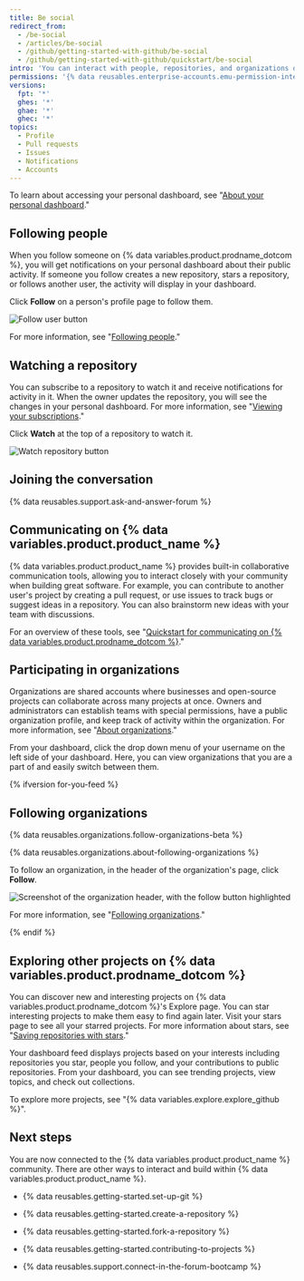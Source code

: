```yaml
---
title: Be social
redirect_from:
  - /be-social
  - /articles/be-social
  - /github/getting-started-with-github/be-social
  - /github/getting-started-with-github/quickstart/be-social
intro: 'You can interact with people, repositories, and organizations on {% data variables.product.prodname_dotcom %}. See what others are working on and who they are connecting with from your personal dashboard.'
permissions: '{% data reusables.enterprise-accounts.emu-permission-interact %}'
versions:
  fpt: '*'
  ghes: '*'
  ghae: '*'
  ghec: '*'
topics:
  - Profile
  - Pull requests
  - Issues
  - Notifications
  - Accounts
---
```

To learn about accessing your personal dashboard, see "[About your personal dashboard](/account-and-profile/setting-up-and-managing-your-personal-account-on-github/managing-personal-account-settings/about-your-personal-dashboard)."

## Following people

When you follow someone on {% data variables.product.prodname_dotcom %}, you will get notifications on your personal dashboard about their public activity. If someone you follow creates a new repository, stars a repository, or follows another user, the activity will display in your dashboard.

Click **Follow** on a person's profile page to follow them.

![Follow user button](/assets/images/help/profile/follow-user-button.png)

For more information, see "[Following people](/get-started/exploring-projects-on-github/following-people)."

## Watching a repository

You can subscribe to a repository to watch it and receive notifications for activity in it. When the owner updates the repository, you will see the changes in your personal dashboard. For more information, see "[Viewing your subscriptions](/account-and-profile/managing-subscriptions-and-notifications-on-github/managing-subscriptions-for-activity-on-github/viewing-your-subscriptions)."

Click **Watch** at the top of a repository to watch it.

![Watch repository button](/assets/images/help/repository/repo-actions-watch.png)

## Joining the conversation

{% data reusables.support.ask-and-answer-forum %}

## Communicating on {% data variables.product.product_name %}

{% data variables.product.product_name %} provides built-in collaborative communication tools, allowing you to interact closely with your community when building great software. For example, you can contribute to another user's project by creating a pull request, or use issues to track bugs or suggest ideas in a repository. You can also brainstorm new ideas with your team with discussions.

For an overview of these tools, see "[Quickstart for communicating on {% data variables.product.prodname_dotcom %}](/get-started/quickstart/communicating-on-github)."

## Participating in organizations

Organizations are shared accounts where businesses and open-source projects can collaborate across many projects at once. Owners and administrators can establish teams with special permissions, have a public organization profile, and keep track of activity within the organization. For more information, see "[About organizations](/organizations/collaborating-with-groups-in-organizations/about-organizations)."

From your dashboard, click the drop down menu of your username on the left side of your dashboard. Here, you can view organizations that you are a part of and easily switch between them.

{% ifversion for-you-feed %}

## Following organizations

{% data reusables.organizations.follow-organizations-beta %}

{% data reusables.organizations.about-following-organizations %}

To follow an organization, in the header of the organization's page, click **Follow**.

![Screenshot of the organization header, with the follow button highlighted](/assets/images/help/profile/organization-profile-following.png)

For more information, see "[Following organizations](/get-started/exploring-projects-on-github/following-organizations)."

{% endif %}

## Exploring other projects on {% data variables.product.prodname_dotcom %}

You can discover new and interesting projects on {% data variables.product.prodname_dotcom %}'s Explore page. You can star interesting projects to make them easy to find again later. Visit your stars page to see all your starred projects. For more information about stars, see "[Saving repositories with stars](/get-started/exploring-projects-on-github/saving-repositories-with-stars)."

Your dashboard feed displays projects based on your interests including repositories you star, people you follow, and your contributions to public repositories. From your dashboard, you can see trending projects, view topics, and check out collections.

To explore more projects, see "{% data variables.explore.explore_github %}".

## Next steps
You are now connected to the {% data variables.product.product_name %} community. There are other ways to interact and build within {% data variables.product.product_name %}.

* {% data reusables.getting-started.set-up-git %}

* {% data reusables.getting-started.create-a-repository %}

* {% data reusables.getting-started.fork-a-repository %}

* {% data reusables.getting-started.contributing-to-projects  %}

* {% data reusables.support.connect-in-the-forum-bootcamp %}

